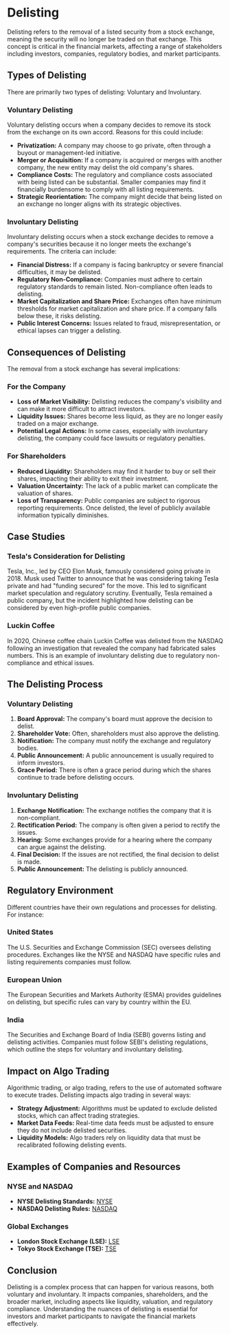 # Delisting

Delisting refers to the removal of a listed security from a stock exchange, meaning the security will no longer be traded on that exchange. This concept is critical in the financial markets, affecting a range of stakeholders including investors, companies, regulatory bodies, and market participants.

## Types of Delisting

There are primarily two types of delisting: Voluntary and Involuntary.

### Voluntary Delisting

Voluntary delisting occurs when a company decides to remove its stock from the exchange on its own accord. Reasons for this could include:
- **Privatization:** A company may choose to go private, often through a buyout or management-led initiative.
- **Merger or Acquisition:** If a company is acquired or merges with another company, the new entity may delist the old company's shares.
- **Compliance Costs:** The regulatory and compliance costs associated with being listed can be substantial. Smaller companies may find it financially burdensome to comply with all listing requirements.
- **Strategic Reorientation:** The company might decide that being listed on an exchange no longer aligns with its strategic objectives.

### Involuntary Delisting

Involuntary delisting occurs when a stock exchange decides to remove a company's securities because it no longer meets the exchange's requirements. The criteria can include: 
- **Financial Distress:** If a company is facing bankruptcy or severe financial difficulties, it may be delisted.
- **Regulatory Non-Compliance:** Companies must adhere to certain regulatory standards to remain listed. Non-compliance often leads to delisting.
- **Market Capitalization and Share Price:** Exchanges often have minimum thresholds for market capitalization and share price. If a company falls below these, it risks delisting.
- **Public Interest Concerns:** Issues related to fraud, misrepresentation, or ethical lapses can trigger a delisting.

## Consequences of Delisting

The removal from a stock exchange has several implications:

### For the Company

- **Loss of Market Visibility:** Delisting reduces the company's visibility and can make it more difficult to attract investors.
- **Liquidity Issues:** Shares become less liquid, as they are no longer easily traded on a major exchange.
- **Potential Legal Actions:** In some cases, especially with involuntary delisting, the company could face lawsuits or regulatory penalties.

### For Shareholders

- **Reduced Liquidity:** Shareholders may find it harder to buy or sell their shares, impacting their ability to exit their investment.
- **Valuation Uncertainty:** The lack of a public market can complicate the valuation of shares.
- **Loss of Transparency:** Public companies are subject to rigorous reporting requirements. Once delisted, the level of publicly available information typically diminishes.

## Case Studies

### Tesla's Consideration for Delisting

Tesla, Inc., led by CEO Elon Musk, famously considered going private in 2018. Musk used Twitter to announce that he was considering taking Tesla private and had "funding secured" for the move. This led to significant market speculation and regulatory scrutiny. Eventually, Tesla remained a public company, but the incident highlighted how delisting can be considered by even high-profile public companies.

### Luckin Coffee

In 2020, Chinese coffee chain Luckin Coffee was delisted from the NASDAQ following an investigation that revealed the company had fabricated sales numbers. This is an example of involuntary delisting due to regulatory non-compliance and ethical issues.

## The Delisting Process

### Voluntary Delisting

1. **Board Approval:** The company's board must approve the decision to delist.
2. **Shareholder Vote:** Often, shareholders must also approve the delisting.
3. **Notification:** The company must notify the exchange and regulatory bodies.
4. **Public Announcement:** A public announcement is usually required to inform investors.
5. **Grace Period:** There is often a grace period during which the shares continue to trade before delisting occurs.

### Involuntary Delisting

1. **Exchange Notification:** The exchange notifies the company that it is non-compliant.
2. **Rectification Period:** The company is often given a period to rectify the issues.
3. **Hearing:** Some exchanges provide for a hearing where the company can argue against the delisting.
4. **Final Decision:** If the issues are not rectified, the final decision to delist is made.
5. **Public Announcement:** The delisting is publicly announced.

## Regulatory Environment

Different countries have their own regulations and processes for delisting. For instance:

### United States

The U.S. Securities and Exchange Commission (SEC) oversees delisting procedures. Exchanges like the NYSE and NASDAQ have specific rules and listing requirements companies must follow. 

### European Union

The European Securities and Markets Authority (ESMA) provides guidelines on delisting, but specific rules can vary by country within the EU.

### India

The Securities and Exchange Board of India (SEBI) governs listing and delisting activities. Companies must follow SEBI's delisting regulations, which outline the steps for voluntary and involuntary delisting.

## Impact on Algo Trading

Algorithmic trading, or algo trading, refers to the use of automated software to execute trades. Delisting impacts algo trading in several ways:

- **Strategy Adjustment:** Algorithms must be updated to exclude delisted stocks, which can affect trading strategies.
- **Market Data Feeds:** Real-time data feeds must be adjusted to ensure they do not include delisted securities.
- **Liquidity Models:** Algo traders rely on liquidity data that must be recalibrated following delisting events.

## Examples of Companies and Resources

### NYSE and NASDAQ

- **NYSE Delisting Standards:** [NYSE](https://www.nyse.com/regulations) 
- **NASDAQ Delisting Rules:** [NASDAQ](https://listingcenter.nasdaq.com)

### Global Exchanges

- **London Stock Exchange (LSE):** [LSE](https://www.londonstockexchange.com/discover/regulations)
- **Tokyo Stock Exchange (TSE):** [TSE](https://www.jpx.co.jp/english/rules-participants/rules/listing/index.html)

## Conclusion

Delisting is a complex process that can happen for various reasons, both voluntary and involuntary. It impacts companies, shareholders, and the broader market, including aspects like liquidity, valuation, and regulatory compliance. Understanding the nuances of delisting is essential for investors and market participants to navigate the financial markets effectively.
